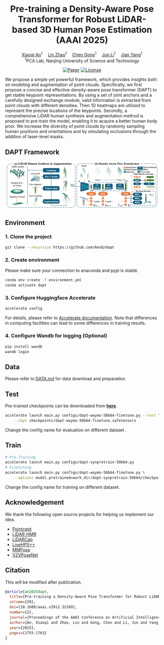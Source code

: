 <div align="center">
    <h1>Pre-training a Density-Aware Pose Transformer for Robust LiDAR-based 3D Human Pose Estimation (AAAI 2025)</h1>
    <div>
        <a href='https://github.com/AnxQ/' target='_blank'>Xiaoqi An</a><sup>1</sup>&emsp;
        <a href='https://sharling-lz.github.io/' target='_blank'>Lin Zhao</a><sup>1</sup>&emsp;
        <a href='https://gcatnjust.github.io/ChenGong/index.html' target='_blank'>Chen Gong</a><sup>1</sup>&emsp;
        <a href='https://sites.google.com/view/junlineu/' target='_blank'>Jun Li</a><sup>1</sup>&emsp;
        <a href='https://scholar.google.com/citations?user=6CIDtZQAAAAJ&hl=zh-CN' target='_blank'>Jian Yang</a><sup>1</sup>
    </div>
    <div>
        <sup>1</sup>PCA Lab, Nanjing University of Science and Technology
    </div>
</div>

<div align="center">
    
[![Paper](https://img.shields.io/badge/arXiv-PDF-b31b1b)](https://arxiv.org/abs/2412.13454)
[![License](https://img.shields.io/badge/License-Apache--2.0-929292)](https://www.apache.org/licenses/LICENSE-2.0)

</div>

We propose a simple yet powerful framework, which provides insights both on modeling and augmentation of point clouds.
Specifically, we first propose a concise and effective density-aware pose transformer (DAPT) to get stable keypoint representations. By using a set of joint anchors and a carefully designed exchange module, valid information is extracted from point clouds with different densities. Then 1D heatmaps are utilized to represent the precise locations of the keypoints. 
Secondly, a comprehensive LiDAR human synthesis and augmentation method is proposed to pre-train the model, enabling it to acquire a better human body prior. We increase the diversity of point clouds by randomly sampling human positions and orientations and by simulating occlusions through the addition of laser-level masks.

## DAPT Framework
![Paper](assets/framework.png)
## Environment
### 1. Clone the project
```bash
​git clone --recursive https://github.com/AnxQ/dapt
```
### 2. Create environment
Please make sure your connection to anaconda and pypi is stable.
```bash
conda env create -f environment.yml
conda activate dapt
```

### 3. Configure Huggingface Accelerate
```bash
accelerate config
```
For details, please refer to [Accelerate documentation](https://huggingface.co/docs/accelerate/package_reference/cli).
Note that differences in computing facilities can lead to some differences in training results.

### 4. Configure Wandb for logging (Optional)
```bash
pip install wandb
wandb login
```

## Data
Please refer to [DATA.md](assets/DATA.md) for data download and preparation.

## Test
Pre-trained checkpoints can be downloaded from [**here**](https://1drv.ms/f/s!As3g2ozBLMgFkJFfEzkp5jvmV7Vp3A?e=pRgQFW).
```bash
accelerate launch main.py configs/dapt-waymo-50b64-finetune.py --test \
    --ckpt checkpoints/dapt-waymo-50b64-finetune.safetensors
```
Change the config name for evaluation on different dataset .
## Train
```bash
# Pre-Training
accelerate launch main.py configs/dapt-synpretrain-50b64.py
# Finetuning
accelerate launch main.py configs/dapt-waymo-50b64-finetune.py \
    --options model.pretrained=work_dir/dapt-synpretrain-50b64/checkpoints/checkpoint_4/model.safetensors
```
Change the config name for training on different dataset.
## Acknowledgement
We thank the following open source projects for helping us implement our idea.
- [Pointcept](https://github.com/Pointcept/Pointcept)
- [LiDAR-HMR](https://github.com/soullessrobot/LiDAR-HMR)
- [LiDARCap](https://github.com/jingyi-zhang/LiDARCap)
- [LiveHPS++](https://github.com/4DVLab/LiveHPS2)
- [MMPose](https://github.com/open-mmlab/mmpose)
- [V2VPoseNet](https://github.com/dragonbook/V2V-PoseNet-pytorch)
## Citation
This will be modified after publication.
```bibtex
@article{an2025dapt,
  title={Pre-training a Density-Aware Pose Transformer for Robust LiDAR-based 3D Human Pose Estimation},
  volume={39},
  doi={10.1609/aaai.v39i2.32169},
  number={2},
  journal={Proceedings of the AAAI Conference on Artificial Intelligence},
  author={An, Xiaoqi and Zhao, Lin and Gong, Chen and Li, Jun and Yang, Jian},
  year={2025},
  pages={1755-1763}
}
```
